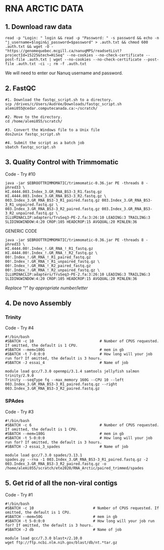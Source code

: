 # RNA ARCTIC DATA

## 1. Download raw data
    read -p "Login: " login && read -p "Password: " -s password && echo -n "j_username=$login&j_password=$password" > .auth.txt && chmod 600 .auth.txt && wget -O - "https://genomequebec.mcgill.ca/nanuqMPS/readsetList?projectId=15225&tech=HiSeq" --no-cookies --no-check-certificate --post-file .auth.txt | wget --no-cookies --no-check-certificate --post-file .auth.txt -ci -; rm -f .auth.txt

We will need to enter our Nanuq username and password.


## 2. FastQC

    #1. Download the fastqc_script.sh to a directory. 
    scp /drives/c/Users/Audrée/Downloads/fastqc_script.sh alemi055@cedar.computecanada.ca:~/scratch/
    
    #2. Move to the directory.
    cd /home/alemi055/scratch/
    
    #3. Convert the Windows file to a Unix file
    dos2unix fastqc_script.sh
    
    #4. Submit the script as a batch job
    sbatch fastqc_script.sh


## 3. Quality Control with Trimmomatic
   
Code - Try #10

    java -jar $EBROOTTRIMMOMATIC/trimmomatic-0.36.jar PE -threads 8 -phred33 \
    HI.4444.003.Index_3.GR_RNA_BS3-3_R1.fastq.gz HI.4444.003.Index_3.GR_RNA_BS3-3_R2.fastq.gz \
    003.Index_3.GR_RNA_BS3-3_R1_paired.fastq.gz 003.Index_3.GR_RNA_BS3-3_R1_unpaired.fastq.gz \
    003.Index_3.GR_RNA_BS3-3_R2_paired.fastq.gz 003.Index_3.GR_RNA_BS3-3_R2_unpaired.fastq.gz \
    ILLUMINACLIP:adapters/TruSeq3-PE-2.fa:3:26:10 LEADING:3 TRAILING:3 SLIDINGWINDOW:4:20 CROP:105 HEADCROP:15 AVGQUAL:20 MINLEN:36

GENERIC CODE

    java -jar $EBROOTTRIMMOMATIC/trimmomatic-0.36.jar PE -threads 8 -phred33 \
    HI.4444.00!.Index_!.GR_RNA_!_R1_fastq.gz HI.4444.00!.Index_!.GR_RNA_!_R2_fastq.gz \
    00!.Index_!.GR_RNA_!_R1_paired_fastq.gz 00!.Index_!.GR_RNA_!_R1_unpaired_fastq.gz \
    00!.Index_!.GR_RNA_!_R2_paired_fastq.gz 00!.Index_!.GR_RNA_!_R2_unpaired_fastq.gz \
    ILLUMINACLIP:adapters/TruSeq3-PE-2.fa:3:26:10 LEADING:3 TRAILING:3 SLIDINGWINDOW:4:20 CROP:105 HEADCROP:15 AVGQUAL:20 MINLEN:36
    
*Replace "!" by appropriate number/letter*


## 4. De novo Assembly

### Trinity

Code - Try #4

    #!/bin/bash
    #SBATCH -c 10                              # Number of CPUS requested. If omitted, the default is 1 CPU.
    #SBATCH --mem=180G                         # mem in gb
    #SBATCH -t 7-0:0:0                         # How long will your job run for? If omitted, the default is 3 hours.
    #SBATCH -J essai_4                 		   # Name of job
    
    module load gcc/7.3.0 openmpi/3.1.4 samtools jellyfish salmon trinity/2.9.0
    Trinity --seqType fq --max_memory 160G --CPU 10 --left 003.Index_3.GR_RNA_BS3-3_R1_paired.fastq.gz --right 003.Index_3.GR_RNA_BS3-3_R2_paired.fastq.gz

### SPAdes

Code - Try #3

    #!/bin/bash
    #SBATCH -c 6                               # Number of CPUS requested. If omitted, the default is 1 CPU.
    #SBATCH --mem=180G                         # mem in gb
    #SBATCH -t 5-0:0:0                         # How long will your job run for? If omitted, the default is 3 hours.
    #SBATCH -J essai_3_spades                  # Name of job
    
    module load gcc/7.3.0 spades/3.13.1
    spades.py --rna -1 003.Index_3.GR_RNA_BS3-3_R1_paired.fastq.gz -2 003.Index_3.GR_RNA_BS3-3_R2_paired.fastq.gz -o /home/alemi055/scratch/ete2020/RNA_Arctic/paired_trimmed/spades
    
## 5. Get rid of all the non-viral contigs

Code - Try #1

    #!/bin/bash
    #SBATCH -c 10                           # Number of CPUS requested. If omitted, the default is 1 CPU.
    #SBATCH --mem=50G                       # mem in gb
    #SBATCH -t 5-0:0:0                      # How long will your job run for? If omitted, the default is 3 hours.
    #SBATCH -J db                           # Name of job
    
    module load gcc/7.3.0 blast+/2.10.0
    wget ftp://ftp.ncbi.nlm.nih.gov/blast/db/nt.*tar.gz  
